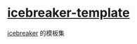 # [icebreaker-template](https://github.com/icebreaker-template)

[icebreaker](https://github.com/sonofmagic) 的模板集
